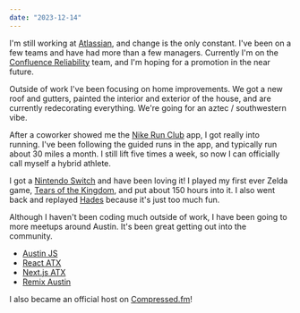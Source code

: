 ```yaml
---
date: "2023-12-14"
---
```


I'm still working at [Atlassian][atlassian], and change is the only constant. I've been on a few teams and have had more than a few managers. Currently I'm on the [Confluence Reliability][confluence] team, and I'm hoping for a promotion in the near future.

Outside of work I've been focusing on home improvements. We got a new roof and gutters, painted the interior and exterior of the house, and are currently redecorating everything. We're going for an aztec / southwestern vibe.

After a coworker showed me the [Nike Run Club][nrc] app, I got really into running. I've been following the guided runs in the app, and typically run about 30 miles a month. I still lift five times a week, so now I can officially call myself a hybrid athlete.

I got a [Nintendo Switch][switch] and have been loving it! I played my first ever Zelda game, [Tears of the Kingdom][totk], and put about 150 hours into it. I also went back and replayed [Hades][Hades] because it's just too much fun.

Although I haven't been coding much outside of work, I have been going to more meetups around Austin. It's been great getting out into the community.

- [Austin JS][austin-js]
- [React ATX][react-atx]
- [Next.js ATX][nextjs-atx]
- [Remix Austin][remix-austin]

I also became an official host on [Compressed.fm][compressed]!

[atlassian]: https://www.atlassian.com
[confluence]: https://www.atlassian.com/software/confluence
[nrc]: https://www.nike.com/nrc-app
[switch]: https://www.amazon.com/Nintendo-Switch-OLED-Model-White-Joy/dp/B098RKWHHZ?tag=bradgarropy00-20
[totk]: https://www.amazon.com/Legend-Zelda-Breath-Wild-Nintendo-Switch/dp/B097B2YWFX?tag=bradgarropy00-20
[hades]: https://www.amazon.com/Hades-Limited-Nintendo-Switch/dp/B08X2K6B1Z?tag=bradgarropy00-20
[austin-js]: https://www.meetup.com/austin-js
[react-atx]: https://www.meetup.com/react-atx
[nextjs-atx]: https://www.meetup.com/next-js-atx
[remix-austin]: https://www.meetup.com/remix-austin
[compressed]: https://compressed.fm
